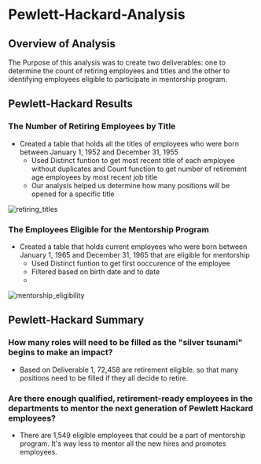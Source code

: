 # Pewlett-Hackard-Analysis

## Overview of Analysis
  The Purpose of this analysis was to create two deliverables: one to determine the count of retiring employees and titles and the other to identifying employees eligible to participate in mentorship program.

 ## Pewlett-Hackard Results
 ### The Number of Retiring Employees by Title
 * Created a table that holds all the titles of employees who were born between January 1, 1952 and December 31, 1955
    * Used Distinct funtion to get most recent title of each employee without duplicates and Count function to get number of retirement age employees by most recent job title
    * Our analysis helped us determine how many positions will be opened for a specific title
   
![retiring_titles](https://user-images.githubusercontent.com/76926148/192172092-28ddbbe5-2bf9-4bac-9166-c69982f9fa26.PNG)


###  The Employees Eligible for the Mentorship Program
* Created a table that holds current employees who were born between January 1, 1965 and December 31, 1965 that are eligible for mentorship
   * Used Distinct funtion to get first ooccurence of the employee 
   * Filtered based on birth date and to date 
   * 
 ![mentorship_eligibility](https://user-images.githubusercontent.com/76926148/192172113-401e043c-a741-4e63-9f05-c5f45c9c8887.PNG)

 ## Pewlett-Hackard Summary

 ###  How many roles will need to be filled as the "silver tsunami" begins to make an impact?
  * Based on Deliverable 1, 72,458 are retirement eligible. so that many positions need to be filled if they all decide to retire.

 ### Are there enough qualified, retirement-ready employees in the departments to mentor the next generation of Pewlett Hackard employees?
  * There are 1,549 eligible employees that could be a part of mentorship program. It's way less to mentor all the new hires and promotes employees.

